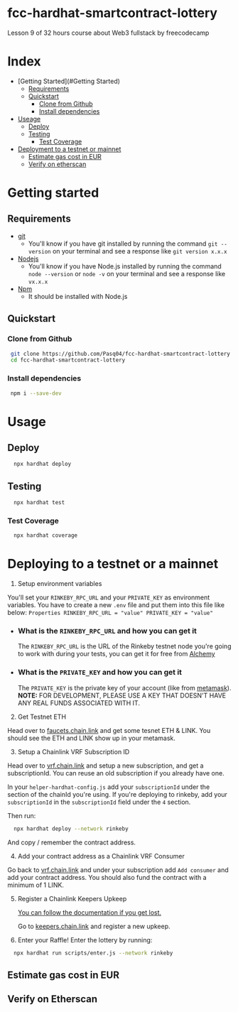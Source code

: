 # fcc-hardhat-smartcontract-lottery
Lesson 9 of 32 hours course about Web3 fullstack by freecodecamp

# Index

- [Getting Started](#Getting Started)
  - [Requirements](#requirements)
  - [Quickstart](#quickstart)
    - [Clone from Github](#clone-from-github)
    - [Install dependencies](#install-dependencies)
- [Useage](#useage)
  - [Deploy](#deploy)
  - [Testing](#testing)
    - [Test Coverage](#test-coverage)
- [Deployment to a testnet or mainnet](#deployment-to-a-testnet-or-mainnet)
    - [Estimate gas cost in EUR](#estimate-gas-cost-in-eur)
  - [Verify on etherscan](#verify-on-etherscan)
  
 # Getting started 
 
 ## Requirements
  - [git](https://git-scm.com/book/en/v2/Getting-Started-Installing-Git)
    - You'll know if you have git installed by running the command `git --version` on your terminal and see a response like `git version x.x.x`
  - [Nodejs](https://nodejs.org/en/)
    - You'll know if you have Node.js installed by running the command `node --version` or `node -v` on your terminal and see a response like `vx.x.x`
  - [Npm](https://www.npmjs.com/)
    - It should be installed with Node.js
 
 ## Quickstart
 
 ### Clone from Github
 
 ```bash
  git clone https://github.com/Pasq04/fcc-hardhat-smartcontract-lottery
  cd fcc-hardhat-smartcontract-lottery
 ```
 
 ### Install dependencies
 
 ```bash
  npm i --save-dev
 ```
# Usage

## Deploy

```bash
  npx hardhat deploy
```
## Testing

``` bash
  npx hardhat test
```

### Test Coverage

```bash
  npx hardhat coverage
```
# Deploying to a testnet or a mainnet

1. Setup environment variables
  
  You'll set your `RINKEBY_RPC_URL` and your `PRIVATE_KEY` as environment variables. 
  You have to create a new `.env` file and put them into this file like below:
    ```Properties
      RINKEBY_RPC_URL = "value"
      PRIVATE_KEY = "value"
     ```
  
  - ### What is the `RINKEBY_RPC_URL` and how you can get it
  
      The `RINKEBY_RPC_URL` is the URL of the Rinkeby testnet node you're going to work with during your tests, you can get it for free from [Alchemy](https://alchemy.com/?a=673c802981)
  
  - ### What is the `PRIVATE_KEY` and how you can get it
   
      The `PRIVATE_KEY` is the private key of your account (like from [metamask](https://metamask.io/)). 
   **NOTE:** FOR DEVELOPMENT, PLEASE USE A KEY THAT DOESN'T HAVE ANY REAL FUNDS ASSOCIATED WITH IT.

2. Get Testnet ETH
  
  Head over to [faucets.chain.link](https://faucets.chain.link/) and get some tesnet ETH & LINK.
  You should see the ETH and LINK show up in your metamask.


3. Setup a Chainlink VRF Subscription ID
  
  Head over to [vrf.chain.link](https://vrf.chain.link/) and setup a new subscription, and get a subscriptionId. 
  You can reuse an old subscription if you already have one. 
  
  In your `helper-hardhat-config.js` add your `subscriptionId` under the section of the chainId you're using. 
  If you're deploying to rinkeby, add your `subscriptionId` in the `subscriptionId` field under the `4` section.
  
  Then run:
  ```bash
    npx hardhat deploy --network rinkeby
  ```

  And copy / remember the contract address. 
  
4. Add your contract address as a Chainlink VRF Consumer

  Go back to [vrf.chain.link](https://vrf.chain.link) and under your subscription add `Add consumer` and add your contract address. 
  You should also fund the contract with a minimum of 1 LINK. 

5. Register a Chainlink Keepers Upkeep
   
   [You can follow the documentation if you get lost.](https://docs.chain.link/docs/chainlink-keepers/compatible-contracts/)

    Go to [keepers.chain.link](https://keepers.chain.link/new) and register a new upkeep.

6. Enter your Raffle!
  Enter the lottery by running:

  ```bash
    npx hardhat run scripts/enter.js --network rinkeby
  ```


## Estimate gas cost in EUR

## Verify on Etherscan
